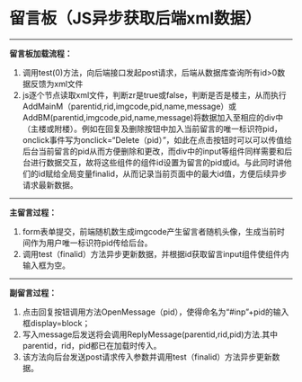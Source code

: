 # 留言板（JS异步获取后端xml数据）
- - - -
**留言板加载流程：**
1. 调用test(0)方法，向后端接口发起post请求，后端从数据库查询所有id>0数据反馈为xml文件
2. js逐个节点读取xml文件，判断zr是true或false，判断是否是楼主，从而执行AddMainM（parentid,rid,imgcode,pid,name,message）或AddBM(parentid,imgcode,pid,name,message)将数据加入至相应的div中（主楼或附楼）。例如在回复及删除按钮中加入当前留言的唯一标识符pid，onclick事件写为onclick=“Delete（pid）”，如此在点击按钮时可以可以传值给后台当前留言的pid从而方便删除和更改，而div中的input等组件同样需要和后台进行数据交互，故将这些组件的组件id设置为留言的pid或id。与此同时讲他们的id赋给全局变量finalid，从而记录当前页面中的最大id值，方便后续异步请求最新数据。
- - - -
**主留言过程：**
1. form表单提交，前端随机数生成imgcode产生留言者随机头像，生成当前时间作为用户唯一标识符pid传给后台。
2. 调用test（finalid）方法异步更新数据，并根据id获取留言input组件使组件内输入框为空。
- - - -
**副留言过程：**
1. 点击回复按钮调用方法OpenMessage（pid），使得命名为“#inp”+pid的输入框display=block；
2. 写入message后发送将会调用ReplyMessage(parentid,rid,pid)方法.其中parentid，rid，pid都已在加载时传入。
3. 该方法向后台发送post请求传入参数并调用test（finalid）方法异步更新数据。

